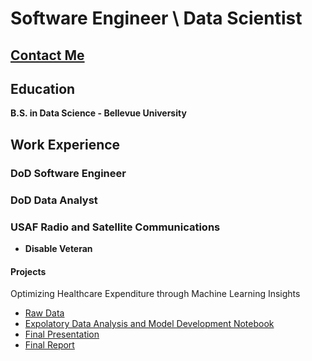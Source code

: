 # **Software Engineer \ Data Scientist**

## [Contact Me](CONTACT.md)

## **Education**
**B.S. in Data Science - Bellevue University**


## Work Experience
### DoD Software Engineer
### DoD Data Analyst
### USAF Radio and Satellite Communications 
- **Disable Veteran**

#### Projects
Optimizing Healthcare Expenditure through Machine Learning Insights
- [Raw Data]()
- [Expolatory Data Analysis and Model Development Notebook]()
- [Final Presentation]()
- [Final Report]()
